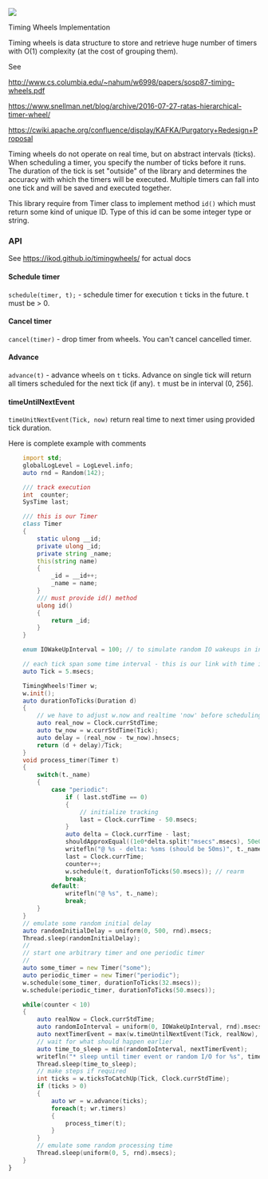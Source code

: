 ![](https://github.com/ikod/timingwheels/workflows/CI/badge.svg)

Timing Wheels Implementation

Timing wheels is data structure to store and retrieve huge number of timers with O(1) complexity (at the cost of grouping them).

See

http://www.cs.columbia.edu/~nahum/w6998/papers/sosp87-timing-wheels.pdf

https://www.snellman.net/blog/archive/2016-07-27-ratas-hierarchical-timer-wheel/

https://cwiki.apache.org/confluence/display/KAFKA/Purgatory+Redesign+Proposal


Timing wheels do not operate on real time, but on abstract intervals (ticks). When scheduling a timer, you specify the number of ticks before it runs. The duration of the tick is set "outside" of the library and determines the accuracy with which the timers will be executed. Multiple timers can fall into one tick and will be saved and executed together.

This library require from Timer class to implement method `id()` which must return some kind of unique ID. Type of this id can be some integer type or string.


### API ###
See https://ikod.github.io/timingwheels/ for actual docs

#### Schedule timer ####
`schedule(timer, t);` - schedule timer for execution `t` ticks in the future. t must be > 0.

#### Cancel timer ####
`cancel(timer)` - drop timer from wheels. You can't cancel cancelled timer.

#### Advance ####
`advance(t)` - advance wheels on `t` ticks. Advance on single tick will return all timers scheduled for the next tick (if any). `t` must be in interval (0, 256].

#### timeUntilNextEvent ####
`timeUnitNextEvent(Tick, now)` return real time to next timer using provided tick duration.

Here is complete example with comments

```d
    import std;
    globalLogLevel = LogLevel.info;
    auto rnd = Random(142);

    /// track execution
    int  counter;
    SysTime last;

    /// this is our Timer
    class Timer
    {
        static ulong __id;
        private ulong _id;
        private string _name;
        this(string name)
        {
            _id = __id++;
            _name = name;
        }
        /// must provide id() method
        ulong id()
        {
            return _id;
        }
    }

    enum IOWakeUpInterval = 100; // to simulate random IO wakeups in interval 0 - 100.msecs

    // each tick span some time interval - this is our link with time in reality
    auto Tick = 5.msecs;

    TimingWheels!Timer w;
    w.init();
    auto durationToTicks(Duration d)
    {
        // we have to adjust w.now and realtime 'now' before scheduling timer
        auto real_now = Clock.currStdTime;
        auto tw_now = w.currStdTime(Tick);
        auto delay = (real_now - tw_now).hnsecs;
        return (d + delay)/Tick;
    }
    void process_timer(Timer t)
    {
        switch(t._name)
        {
            case "periodic":
                if ( last.stdTime == 0)
                {
                    // initialize tracking
                    last = Clock.currTime - 50.msecs;
                }
                auto delta = Clock.currTime - last;
                shouldApproxEqual((1e0*delta.split!"msecs".msecs), 50e0,1e-1);
                writefln("@ %s - delta: %sms (should be 50ms)", t._name, (Clock.currTime - last).split!"msecs".msecs);
                last = Clock.currTime;
                counter++;
                w.schedule(t, durationToTicks(50.msecs)); // rearm
                break;
            default:
                writefln("@ %s", t._name);
                break;
        }
    }
    // emulate some random initial delay
    auto randomInitialDelay = uniform(0, 500, rnd).msecs;
    Thread.sleep(randomInitialDelay);
    //
    // start one arbitrary timer and one periodic timer
    //
    auto some_timer = new Timer("some");
    auto periodic_timer = new Timer("periodic");
    w.schedule(some_timer, durationToTicks(32.msecs));
    w.schedule(periodic_timer, durationToTicks(50.msecs));

    while(counter < 10)
    {
        auto realNow = Clock.currStdTime;
        auto randomIoInterval = uniform(0, IOWakeUpInterval, rnd).msecs;
        auto nextTimerEvent = max(w.timeUntilNextEvent(Tick, realNow), 0.msecs);
        // wait for what should happen earlier
        auto time_to_sleep = min(randomIoInterval, nextTimerEvent);
        writefln("* sleep until timer event or random I/O for %s", time_to_sleep);
        Thread.sleep(time_to_sleep);
        // make steps if required
        int ticks = w.ticksToCatchUp(Tick, Clock.currStdTime);
        if (ticks > 0)
        {
            auto wr = w.advance(ticks);
            foreach(t; wr.timers)
            {
                process_timer(t);
            }
        }
        // emulate some random processing time
        Thread.sleep(uniform(0, 5, rnd).msecs);
    }
}
```